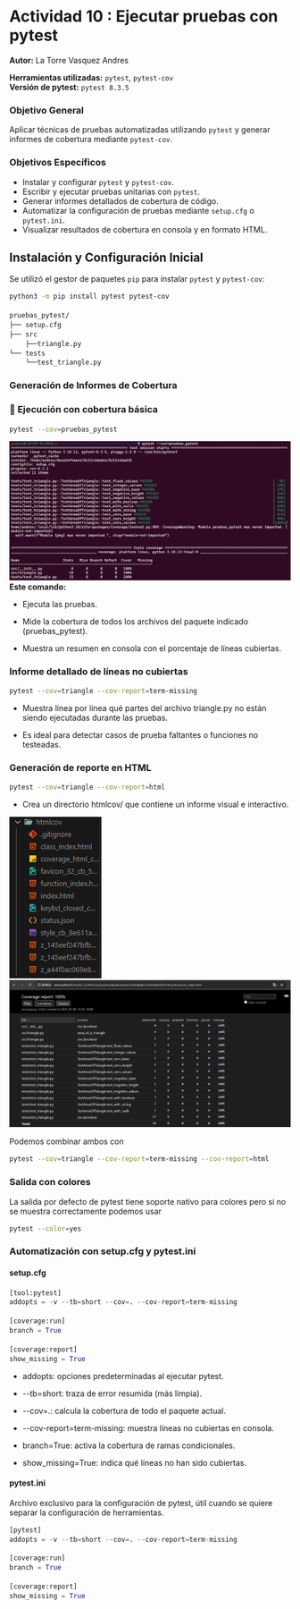 # Actividad 10 : Ejecutar pruebas con pytest

**Autor:** La Torre Vasquez Andres

**Herramientas utilizadas:** `pytest`, `pytest-cov`  
**Versión de pytest:** `pytest 8.3.5`

### Objetivo General
Aplicar técnicas de pruebas automatizadas utilizando `pytest` y generar informes de cobertura mediante `pytest-cov`.

### Objetivos Específicos
- Instalar y configurar `pytest` y `pytest-cov`.
- Escribir y ejecutar pruebas unitarias con `pytest`.
- Generar informes detallados de cobertura de código.
- Automatizar la configuración de pruebas mediante `setup.cfg` o `pytest.ini`.
- Visualizar resultados de cobertura en consola y en formato HTML.

## Instalación y Configuración Inicial

Se utilizó el gestor de paquetes `pip` para instalar `pytest` y `pytest-cov`:

```bash
python3 -m pip install pytest pytest-cov

pruebas_pytest/
├── setup.cfg
├── src
    ├──triangle.py
└── tests
    └──test_triangle.py
```

### Generación de Informes de Cobertura
### 🔹 Ejecución con cobertura básica

```bash
pytest --cov=pruebas_pytest
```
![Imagen 1](Act10images/act10_1.png)
**Este comando:**

- Ejecuta las pruebas.

- Mide la cobertura de todos los archivos del paquete indicado (pruebas_pytest).

- Muestra un resumen en consola con el porcentaje de líneas cubiertas.

### Informe detallado de líneas no cubiertas
```bash
pytest --cov=triangle --cov-report=term-missing
```

- Muestra línea por línea qué partes del archivo triangle.py no están siendo ejecutadas durante las pruebas.

- Es ideal para detectar casos de prueba faltantes o funciones no testeadas.

### Generación de reporte en HTML
```bash
pytest --cov=triangle --cov-report=html
```
- Crea un directorio htmlcov/ que contiene un informe visual e interactivo.

![Imagen 1](Act10images/act10_2.png)
![Imagen 1](Act10images/act10_3.png)

Podemos combinar ambos con 

```bash
pytest --cov=triangle --cov-report=term-missing --cov-report=html
```

### Salida con colores

La salida por defecto de pytest tiene soporte nativo para colores pero si no se muestra correctamente podemos usar 
```bash
pytest --color=yes
```

### Automatización con setup.cfg y pytest.ini

#### **setup.cfg**
```python
[tool:pytest]
addopts = -v --tb=short --cov=. --cov-report=term-missing

[coverage:run]
branch = True

[coverage:report]
show_missing = True
```

- addopts: opciones predeterminadas al ejecutar pytest.

- --tb=short: traza de error resumida (más limpia).

- --cov=.: calcula la cobertura de todo el paquete actual.

- --cov-report=term-missing: muestra líneas no cubiertas en consola.

- branch=True: activa la cobertura de ramas condicionales.

- show_missing=True: indica qué líneas no han sido cubiertas.

#### **pytest.ini**

Archivo exclusivo para la configuración de pytest, útil cuando se quiere separar la configuración de herramientas.
```python
[pytest]
addopts = -v --tb=short --cov=. --cov-report=term-missing

[coverage:run]
branch = True

[coverage:report]
show_missing = True
```

